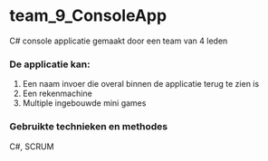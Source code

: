 # team_9_ConsoleApp

C# console applicatie gemaakt door een team van 4 leden

### De applicatie kan:
1) Een naam invoer die overal binnen de applicatie terug te zien is
2) Een rekenmachine
3) Multiple ingebouwde mini games

### Gebruikte technieken en methodes
C#, SCRUM
